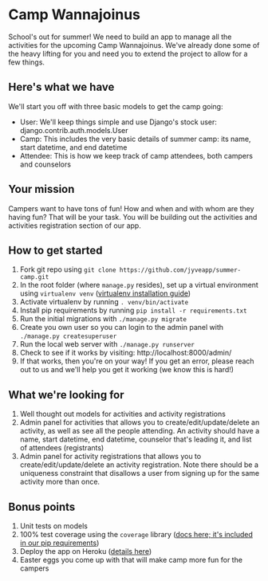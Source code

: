 # Camp Wannajoinus
School's out for summer! We need to build an app to manage all the activities
for the upcoming Camp Wannajoinus. We've already done some of the heavy lifting
for you and need you to extend the project to allow for a few things.

## Here's what we have

We'll start you off with three basic models to get the camp going:

- User: We'll keep things simple and use Django's stock user: django.contrib.auth.models.User
- Camp: This includes the very basic details of summer camp: its name, start datetime, and end datetime
- Attendee: This is how we keep track of camp attendees, both campers and counselors

## Your mission

Campers want to have tons of fun! How and when and with whom are they having fun? That will be your task. You will be building out the activities and activities registration section of our app. 

## How to get started

1. Fork git repo using `git clone https://github.com/jyveapp/summer-camp.git`
1. In the root folder (where `manage.py` resides), set up a virtual environment using `virtualenv venv` ([virtualenv installation guide](http://docs.python-guide.org/en/latest/dev/virtualenvs/))
1. Activate virtualenv by running `. venv/bin/activate`
1. Install pip requirements by running `pip install -r requirements.txt`
1. Run the initial migrations with `./manage.py migrate`
1. Create you own user so you can login to the admin panel with `./manage.py createsuperuser`
1. Run the local web server with `./manage.py runserver`
1. Check to see if it works by visiting: http://localhost:8000/admin/
1. If that works, then you're on your way! If you get an error, please reach out to us and we'll help you get it working (we know this is hard!)

## What we're looking for

1. Well thought out models for activities and activity registrations
1. Admin panel for activities that allows you to create/edit/update/delete an activity, as well as see all the people attending. An activity should have a name, start datetime, end datetime, counselor that's leading it, and list of attendees (registrants)
1. Admin panel for activity registrations that allows you to create/edit/update/delete an activity registration. Note there should be a uniqueness constraint that disallows a user from signing up for the same activity more than once. 

## Bonus points

1. Unit tests on models
1. 100% test coverage using the `coverage` library ([docs here; it's included in our pip requirements](https://coverage.readthedocs.io/en/coverage-4.4.1/))
1. Deploy the app on Heroku ([details here](https://devcenter.heroku.com/articles/deploying-python))
1. Easter eggs you come up with that will make camp more fun for the campers
